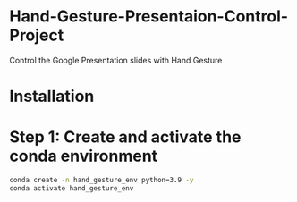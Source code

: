 # Hand-Gesture-Presentaion-Control-Project
Control the Google Presentation slides with Hand Gesture

# Installation
# Step 1: Create and activate the conda environment
```bash
conda create -n hand_gesture_env python=3.9 -y
conda activate hand_gesture_env

